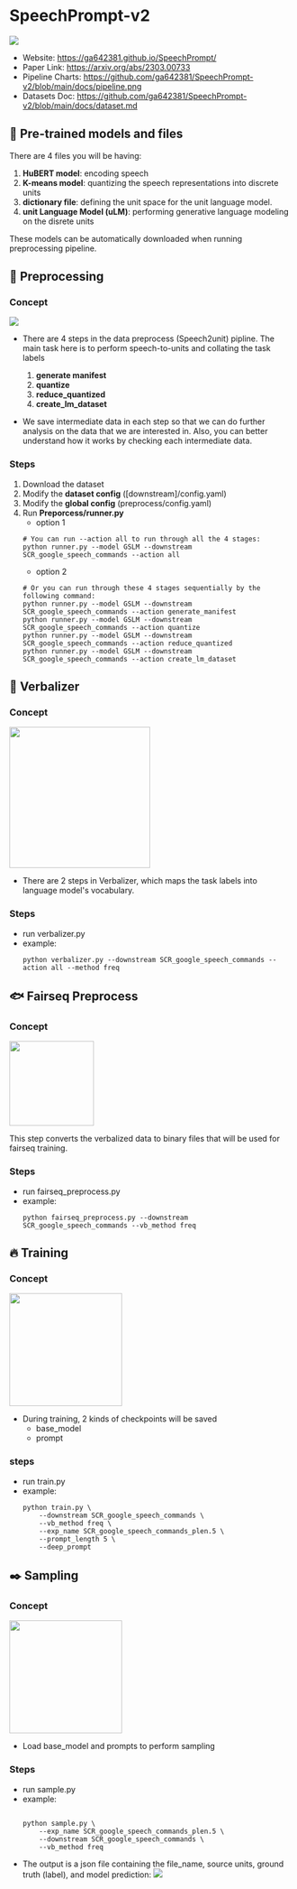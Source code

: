 # SpeechPrompt-v2

![](https://ga642381.github.io/SpeechPrompt/SpeechPrompt-v2-assets/SpeechPrompt-v2-12tasks-framework.png)

- Website: https://ga642381.github.io/SpeechPrompt/
- Paper Link: https://arxiv.org/abs/2303.00733
- Pipeline Charts: https://github.com/ga642381/SpeechPrompt-v2/blob/main/docs/pipeline.png
- Datasets Doc: https://github.com/ga642381/SpeechPrompt-v2/blob/main/docs/dataset.md

## :elephant: Pre-trained models and files

There are 4 files you will be having:

1. **HuBERT model**: encoding speech
2. **K-means model**: quantizing the speech representations into discrete units
3. **dictionary file**: defining the unit space for the unit language model.
4. **unit Language Model (uLM)**: performing generative language modeling on the disrete units

These models can be automatically downloaded when running preprocessing pipeline.

## :wrench: Preprocessing

### Concept
<img src="https://i.imgur.com/keY07YP.png">

- There are 4 steps in the data preprocess (Speech2unit) pipline. The main task here is to perform speech-to-units and collating the task labels

  1. **generate manifest**
  2. **quantize**
  3. **reduce_quantized**
  4. **create_lm_dataset**

- We save intermediate data in each step so that we can do further analysis on the data that we are interested in. Also, you can better understand how it works by checking each intermediate data.

### Steps

1. Download the dataset
2. Modify the **dataset config** ([downstream]/config.yaml)
3. Modify the **global config** (preprocess/config.yaml)
4. Run **Preporcess/runner.py**
   - option 1
   ```shell
   # You can run --action all to run through all the 4 stages:
   python runner.py --model GSLM --downstream SCR_google_speech_commands --action all
   ```
   - option 2
   ```shell
   # Or you can run through these 4 stages sequentially by the following command:
   python runner.py --model GSLM --downstream SCR_google_speech_commands --action generate_manifest
   python runner.py --model GSLM --downstream SCR_google_speech_commands --action quantize
   python runner.py --model GSLM --downstream SCR_google_speech_commands --action reduce_quantized
   python runner.py --model GSLM --downstream SCR_google_speech_commands --action create_lm_dataset
   ```

## :arrows_counterclockwise: Verbalizer

### Concept
<img src="https://i.imgur.com/FUs9uTE.png" height=250>

- There are 2 steps in Verbalizer, which maps the task labels into language model's vocabulary.

### Steps
* run verbalizer.py
* example:
    ```shell
    python verbalizer.py --downstream SCR_google_speech_commands --action all --method freq
    ```

## :fish: Fairseq Preprocess

### Concept
<img src="https://i.imgur.com/WRH8evd.png" height="150">

This step converts the verbalized data to binary files that will be used for fairseq training.

### Steps
* run fairseq_preprocess.py
* example:
    ```shell
    python fairseq_preprocess.py --downstream SCR_google_speech_commands --vb_method freq
    ```

## :fire: Training
### Concept
<img src="https://i.imgur.com/r1H08Kl.png" height="200">

- During training, 2 kinds of checkpoints will be saved
  - base_model
  - prompt

### steps
* run train.py
* example:
    ```shell
    python train.py \
        --downstream SCR_google_speech_commands \
        --vb_method freq \
        --exp_name SCR_google_speech_commands_plen.5 \
        --prompt_length 5 \
        --deep_prompt
    ```
## :black_nib: Sampling

### Concept
<img src="https://i.imgur.com/yP0ECAS.png" height="200">

* Load base_model and prompts to perform sampling

### Steps
* run sample.py
* example:
    ```shell

    python sample.py \
        --exp_name SCR_google_speech_commands_plen.5 \
        --downstream SCR_google_speech_commands \
        --vb_method freq
    ```

- The output is a json file containing the file_name, source units, ground truth (label), and model prediction:
  ![](https://hackmd.io/_uploads/S1sAWiVBn.png)
